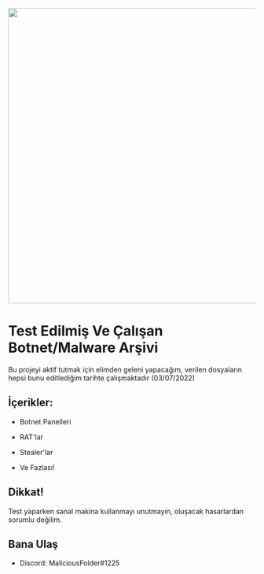 <img src="rqbrefw.jpg" width="600">

# Test Edilmiş Ve Çalışan Botnet/Malware Arşivi
Bu projeyi aktif tutmak için elimden geleni yapacağım, verilen dosyaların hepsi bunu editlediğim tarihte çalışmaktadır (03/07/2022)


## İçerikler:


- Botnet Panelleri

- RAT'lar

- Stealer'lar

- Ve Fazlası!
## Dikkat!

Test yaparken sanal makina kullanmayı unutmayın, oluşacak hasarlardan sorumlu değilim.
## Bana Ulaş

- Discord: MaliciousFolder#1225

    
